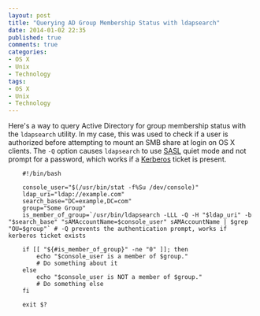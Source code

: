 ```yaml
---
layout: post
title: "Querying AD Group Membership Status with ldapsearch"
date: 2014-01-02 22:35
published: true
comments: true
categories: 
- OS X
- Unix
- Technology
tags:
- OS X
- Unix
- Technology
---
```


Here's a way to query Active Directory for group membership status with the `ldapsearch` utility. In my case, this was used to check if a user is authorized before attempting to mount an SMB share at login on OS X clients. The `-Q` option causes `ldapsearch` to use [SASL][1] quiet mode and not prompt for a password, which works if a [Kerberos][2] ticket is present.

        #!/bin/bash

        console_user="$(/usr/bin/stat -f%Su /dev/console)"
        ldap_uri="ldap://example.com"
        search_base="DC=example,DC=com"
        group="Some Group"
        is_member_of_group=`/usr/bin/ldapsearch -LLL -Q -H "$ldap_uri" -b "$search_base" "sAMAccountName=$console_user" sAMAccountName | $grep "OU=$group"` # -Q prevents the authentication prompt, works if kerberos ticket exists

        if [[ "${#is_member_of_group}" -ne "0" ]]; then
            echo "$console_user is a member of $group."
            # Do something about it
        else
            echo "$console_user is NOT a member of $group."
            # Do something else
        fi

        exit $?

[1]: http://en.wikipedia.org/wiki/Simple_Authentication_and_Security_Layer
[2]: http://web.mit.edu/~kerberos/
